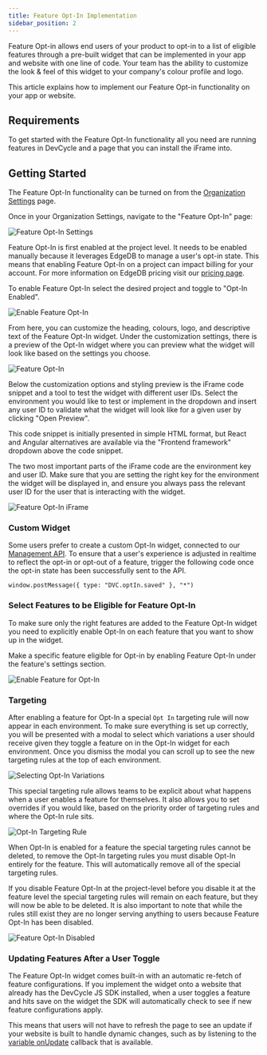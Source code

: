 ```yaml
---
title: Feature Opt-In Implementation
sidebar_position: 2
---
```


Feature Opt-in allows end users of your product to opt-in to a list of eligible features through a pre-built widget that can be implemented in your app and website with one line of code. Your team has the ability to customize the look & feel of this widget to your company's colour profile and logo. 

This article explains how to implement our Feature Opt-in functionality on your app or website. 

## Requirements

To get started with the Feature Opt-In functionality all you need are running features in DevCycle and a page that you can install the iFrame into.

## Getting Started

The Feature Opt-In functionality can be turned on from the [Organization Settings](https://app.devcycle.com/r/optIn) page.

Once in your Organization Settings, navigate to the "Feature Opt-In" page:

![Feature Opt-In Settings](/oct-22-2022-feature-opt-in-1.png)

Feature Opt-In is first enabled at the project level. It needs to be enabled manually because it leverages EdgeDB to manage a user's opt-in state. This means that enabling Feature Opt-In on a project can impact billing for your account. For more information on EdgeDB pricing visit our [pricing page](https://devcycle.com/pricing).

To enable Feature Opt-In select the desired project and toggle to "Opt-In Enabled".

![Enable Feature Opt-In](/oct-22-2022-feature-opt-in-2.png)

From here, you can customize the heading, colours, logo, and descriptive text of the Feature Opt-In widget. Under the customization settings, there is a preview of the Opt-In widget where you can preview what the widget will look like based on the settings you choose.

![Feature Opt-In](/oct-22-2022-feature-opt-in-3.png)

 Below the customization options and styling preview is the iFrame code snippet and a tool to test the widget with different user IDs. Select the environment you would like to test or implement in the dropdown and insert any user ID to validate what the widget will look like for a given user by clicking "Open Preview". 

 This code snippet is initially presented in simple HTML format, but React and Angular alternatives are available via the "Frontend framework" dropdown above the code snippet.
 
 The two most important parts of the iFrame code are the environment key and user ID. Make sure that you are setting the right key for the environment the widget will be displayed in, and ensure you always pass the relevant user ID for the user that is interacting with the widget.

![Feature Opt-In iFrame](/oct-22-2022-feature-opt-in-4.png)

### Custom Widget

Some users prefer to create a custom Opt-In widget, connected to our [Management API](/management-api/). To ensure that a user's experience is adjusted in realtime to reflect the opt-in or opt-out of a feature, trigger the following code once the opt-in state has been successfully sent to the API.

```
window.postMessage({ type: "DVC.optIn.saved" }, "*")
```

### Select Features to be Eligible for Feature Opt-In

To make sure only the right features are added to the Feature Opt-In widget you need to explicitly enable Opt-In on each feature that you want to show up in the widget.

Make a specific feature eligible for Opt-in by enabling Feature Opt-In under the feature's settings section.

![Enable Feature for Opt-In](/oct-22-2022-feature-opt-in-5.png)

### Targeting

After enabling a feature for Opt-In a special `Opt In` targeting rule will now appear in each environment. To make sure everything is set up correctly, you will be presented with a modal to select which variations a user should receive given they toggle a feature on in the Opt-In widget for each environment. Once you dismiss the modal you can scroll up to see the new targeting rules at the top of each environment.

![Selecting Opt-In Variations](/oct-22-2022-feature-opt-in-7.png)

This special targeting rule allows teams to be explicit about what happens when a user enables a feature for themselves. It also allows you to set overrides if you would like, based on the priority order of targeting rules and where the Opt-In rule sits.

![Opt-In Targeting Rule](/oct-7-2022-feature-opt-in-6.png)

When Opt-In is enabled for a feature the special targeting rules cannot be deleted, to remove the Opt-In targeting rules you must disable Opt-In entirely for the feature. This will automatically remove all of the special targeting rules.

If you disable Feature Opt-In at the project-level before you disable it at the feature level the special targeting rules will remain on each feature, but they will now be able to be deleted. It is also important to note that while the rules still exist they are no longer serving anything to users because Feature Opt-In has been disabled.

![Feature Opt-In Disabled](/oct-22-2022-feature-opt-in-8.png)

### Updating Features After a User Toggle

The Feature Opt-In widget comes built-in with an automatic re-fetch of feature configurations. If you implement the widget onto a website that already has the DevCycle JS SDK installed, when a user toggles a feature and hits save on the widget the SDK will automatically check to see if new feature configurations apply.

This means that users will not have to refresh the page to see an update if your website is built to handle dynamic changes, such as by listening to the [variable onUpdate](/sdk/client-side-sdks/javascript/javascript-usage#getting-variable-values) callback that is available.

